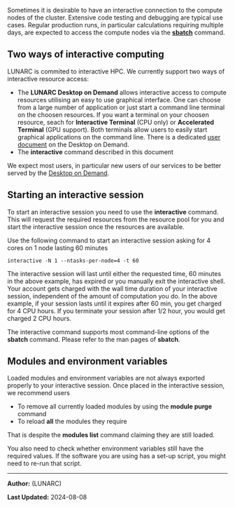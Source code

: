 Sometimes it is desirable to have an interactive connection to the compute nodes of the cluster. Extensive code testing and debugging are typical use cases. Regular production runs, in particular calculations requiring multiple days, are expected to access the compute nodes via the [**sbatch**](../submitting_jobs/manual_basic_job) command.

## Two ways of interactive computing
LUNARC is commited to interactive HPC.  We currently support two ways of interactive resource access:

* The **LUNARC Desktop on Demand** allows interactive access to compute resources utilising an easy to use graphical interface.  One can choose from a large number of application or just start a command line terminal on the choosen resources.  If you want a terminal on your choosen resource, seach for **Interactive Terminal** (CPU only) or **Accelerated Terminal** (GPU support).  Both terminals allow users to easily start graphical applications on the command line.  There is a dedicated [user document](../../getting_started/gfxlauncher) on the Desktop on Demand.
* The **interactive** command described in this document

We expect most users, in particular new users of our services to be better served by the [Desktop on Demand](../../getting_started/gfxlauncher).


## Starting an interactive session

To start an interactive session you need to use the **interactive** command. This will request the required resources from the resource pool for you and start the interactive session once the resources are available.

Use the following command to start an interactive session asking for 4 cores on 1 node lasting 60 minutes

    interactive -N 1 --ntasks-per-node=4 -t 60

The interactive session will last until either the requested time, 60 minutes in the above example, has expired or you manually exit the interactive shell. Your account gets charged with the wall time duration of your interactive session, independent of the amount of computation you do. In the above example, if your session lasts until it expires after 60 min, you get charged for 4 CPU hours. If you terminate your session after 1/2 hour, you would get charged 2 CPU hours.

The interactive command supports most command-line options of the **sbatch** command. Please refer to the man pages of **sbatch**.

## Modules and environment variables

Loaded modules and environment variables are not always exported properly to your interactive session. Once placed in the interactive session, we recommend users

 * To remove all currently loaded modules by using the **module purge** command
 * To reload **all** the modules they require

That is despite the **modules list** command claiming they are still loaded.

You also need to check whether environment variables still have the required values. If the software you are using has a set-up script, you might need to re-run that script.

---

**Author:**
(LUNARC)

**Last Updated:**
2024-08-08

